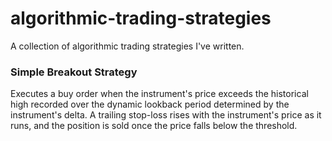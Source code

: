 # algorithmic-trading-strategies
A collection of algorithmic trading strategies I've written.

### Simple Breakout Strategy
Executes a buy order when the instrument's price exceeds the historical high recorded over the dynamic lookback period determined by the instrument's delta.
A trailing stop-loss rises with the instrument's price as it runs, and the position is sold once the price falls below the threshold. 



